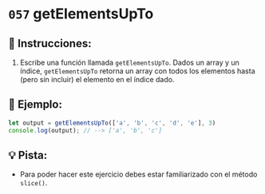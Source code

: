 # `057` getElementsUpTo

## 📝 Instrucciones:

1. Escribe una función llamada `getElementsUpTo`. Dados un array y un índice, `getElementsUpTo` retorna un array con todos los elementos hasta (pero sin incluir) el elemento en el índice dado.

## 📎 Ejemplo:

```Javascript
let output = getElementsUpTo(['a', 'b', 'c', 'd', 'e'], 3) 
console.log(output); // --> ['a', 'b', 'c']
```
## 💡 Pista:

+ Para poder hacer este ejercicio debes estar familiarizado con el método `slice()`.
